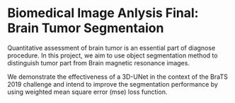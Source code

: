 # Biomedical Image Anlysis Final: Brain Tumor Segmentaion


Quantitative assessment of brain tumor is an essential part of diagnose procedure. In this project, we aim to use object segmentation method to distinguish tumor part from Brain magnetic resonance images.

We demonstrate the effectiveness of a 3D-UNet in the context of the BraTS 2019 challenge and intend to improve the segmentation performance by using weighted mean square error (mse) loss function.
